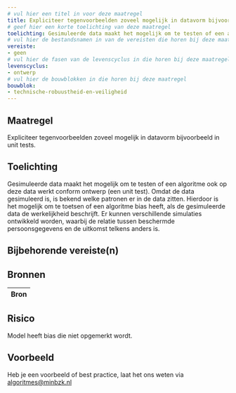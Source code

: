 ```yaml
---
# vul hier een titel in voor deze maatregel
title: Expliciteer tegenvoorbeelden zoveel mogelijk in datavorm bijvoorbeeld in unit tests. 
# geef hier een korte toelichting van deze maatregel
toelichting: Gesimuleerde data maakt het mogelijk om te testen of een algoritme ook op deze data werkt conform ontwerp (een unit test). Omdat de data gesimuleerd is, is bekend welke patronen er in de data zitten. Hierdoor is het mogelijk om te toetsen of een algoritme bias heeft, als de gesimuleerde data de werkelijkheid beschrijft. Er kunnen verschillende simulaties ontwikkeld worden, waarbij de relatie tussen beschermde persoonsgegevens en de uitkomst telkens anders is. 
# vul hier de bestandsnamen in van de vereisten die horen bij deze maatregel
vereiste:
- geen
# vul hier de fasen van de levenscyclus in die horen bij deze maatregel
levenscyclus: 
- ontwerp
# vul hier de bouwblokken in die horen bij deze maatregel
bouwblok: 
- technische-robuustheid-en-veiligheid
---
```


<!-- Let op! onderstaande regel met 'tags' niet weghalen! Deze maakt automatisch de knopjes op basis van de metadata  -->
<!-- tags -->

## Maatregel
<!-- Vul hier een omschrijving in van wat deze maatregel inhoudt. -->
Expliciteer tegenvoorbeelden zoveel mogelijk in datavorm bijvoorbeeld in unit tests. 

## Toelichting 
<!-- Geef hier een toelichting van deze maatregel -->
Gesimuleerde data maakt het mogelijk om te testen of een algoritme ook op deze data werkt conform ontwerp (een unit test). Omdat de data gesimuleerd is, is bekend welke patronen er in de data zitten. Hierdoor is het mogelijk om te toetsen of een algoritme bias heeft, als de gesimuleerde data de werkelijkheid beschrijft. Er kunnen verschillende simulaties ontwikkeld worden, waarbij de relatie tussen beschermde persoonsgegevens en de uitkomst telkens anders is.

## Bijbehorende vereiste(n)
<!-- Hier volgt een lijst met vereisten op basis van de in de metadata ingevulde vereiste -->

<!-- Let op! onderstaande regel met 'list_vereisten_on_maatregelen_page' niet weghalen! Deze maakt automatisch een lijst van bijbehorende verseisten op basis van de metadata  -->
<!-- list_vereisten_on_maatregelen_page -->

## Bronnen 
<!-- Vul hier de relevante bronnen in voor deze maatregel -->

| Bron                        |
|-----------------------------|
     


## Risico 
<!-- vul hier het specifieke risico in dat kan worden gemitigeerd met behulp van deze maatregel -->

Model heeft bias die niet opgemerkt wordt.

## Voorbeeld
<!-- Voeg hier een voorbeeld toe, door er bijvoorbeeld naar te verwijzen -->

Heb je een voorbeeld of best practice, laat het ons weten via [algoritmes@minbzk.nl](mailto:algoritmes@minbzk.nl)


